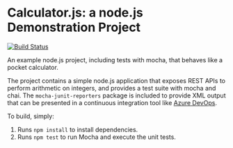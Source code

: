 Calculator.js: a node.js Demonstration Project
==============================================

[![Build Status](https://dev.azure.com/multicloudcopatftec/Integrating%20External%20Source%20Control%20with%20Azure%20Pipeline/_apis/build/status/geovaniquevedo.actionsdemoscalculator?branchName=master)](https://dev.azure.com/multicloudcopatftec/Integrating%20External%20Source%20Control%20with%20Azure%20Pipeline/_build/latest?definitionId=10&branchName=master)


An example node.js project, including tests with mocha, that behaves like
a pocket calculator.

The project contains a simple node.js application that exposes REST APIs
to perform arithmetic on integers, and provides a test suite with mocha
and chai.  The `mocha-junit-reporters` package is included to provide XML
output that can be presented in a continuous integration tool like
[Azure DevOps](https://azure.com/devops).

To build, simply:

1. Runs `npm install` to install dependencies.
2. Runs `npm test` to run Mocha and execute the unit tests.

